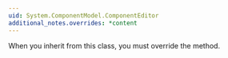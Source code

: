 ```yaml
---
uid: System.ComponentModel.ComponentEditor
additional_notes.overrides: *content
---
```


<p>When you inherit from this class, you must override the <xref href="System.ComponentModel.ComponentEditor.EditComponent(System.Object)"></xref> method.</p>


